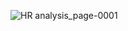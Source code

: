 ![HR analysis_page-0001](https://github.com/user-attachments/assets/1ec04c98-3ca6-46b9-a7e3-621c8f1673ad)
